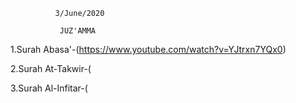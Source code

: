               3/June/2020
              
               JUZ'AMMA
               
1.Surah Abasa'-(https://www.youtube.com/watch?v=YJtrxn7YQx0)

2.Surah At-Takwir-(

3.Surah Al-Infitar-(
